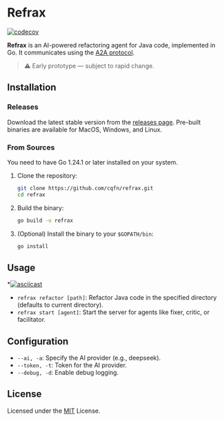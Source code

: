 # Refrax

[![codecov](https://codecov.io/gh/cqfn/refrax/branch/master/graph/badge.svg)](https://codecov.io/gh/cqfn/refrax)

**Refrax** is an AI-powered refactoring agent for Java code, implemented in Go. It communicates using the [A2A protocol](https://google-a2a.github.io/A2A/latest/specification/).

> ⚠️ Early prototype — subject to rapid change.

## Installation

### Releases

Download the latest stable version from the [releases page](https://github.com/cqfn/refrax/releases). Pre-built binaries are available for MacOS, Windows, and Linux.

### From Sources

You need to have Go 1.24.1 or later installed on your system.

1. Clone the repository:

   ```bash
   git clone https://github.com/cqfn/refrax.git
   cd refrax
   ```

2. Build the binary:

   ```bash
   go build -o refrax
   ```

3. (Optional) Install the binary to your `$GOPATH/bin`:

   ```bash
   go install
   ```

## Usage

*[![asciicast](https://asciinema.org/a/IHrW8v68VS81vVNfw8ByioG4T.svg)](https://asciinema.org/a/IHrW8v68VS81vVNfw8ByioG4T)

- `refrax refactor [path]`: Refactor Java code in the specified directory (defaults to current directory).
- `refrax start [agent]`: Start the server for agents like fixer, critic, or facilitator.

## Configuration

- `--ai, -a`: Specify the AI provider (e.g., deepseek).
- `--token, -t`: Token for the AI provider.
- `--debug, -d`: Enable debug logging.

## License

Licensed under the [MIT](LICENSE.txt) License.

